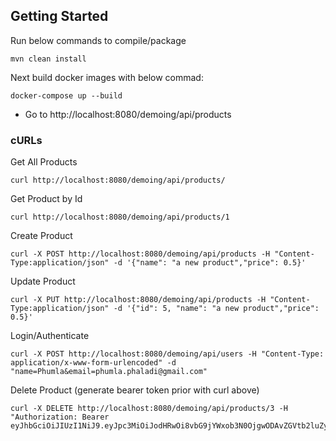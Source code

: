 ## Getting Started

Run below commands to compile/package
```
mvn clean install
```
Next build docker images with below commad:
```
docker-compose up --build
```
* Go to http://localhost:8080/demoing/api/products

 
### cURLs

Get All Products
```
curl http://localhost:8080/demoing/api/products/
```
Get Product by Id
```
curl http://localhost:8080/demoing/api/products/1
```
Create Product
```
curl -X POST http://localhost:8080/demoing/api/products -H "Content-Type:application/json" -d '{"name": "a new product","price": 0.5}'
```
Update Product
```
curl -X PUT http://localhost:8080/demoing/api/products -H "Content-Type:application/json" -d '{"id": 5, "name": "a new product","price": 0.5}'
```
Login/Authenticate
```
curl -X POST http://localhost:8080/demoing/api/users -H "Content-Type: application/x-www-form-urlencoded" -d "name=Phumla&email=phumla.phaladi@gmail.com"
```
Delete Product (generate bearer token prior with curl above)
```
curl -X DELETE http://localhost:8080/demoing/api/products/3 -H "Authorization: Bearer eyJhbGciOiJIUzI1NiJ9.eyJpc3MiOiJodHRwOi8vbG9jYWxob3N0OjgwODAvZGVtb2luZy9hcGkvdXNlcnMiLCJzdWIiOiJ0c2hpZGlzby5waGFsYWRpQGdtYWlsLmNvbSIsImF1ZCI6Imh0dHA6Ly9sb2NhbGhvc3Q6ODA4MC9kZW1vaW5nL2FwaS8iLCJpYXQiOjE3MjgzOTM3MzcsImV4cCI6MTcyODM5NDYzNywianRpIjoiM2QxODQ5YjctNzhlOS00NGE5LWFkZWMtNjNhMDJlYzE3N2ZiIn0.eN6uDA43MXEL8RBdDzgfr2XbAIwLeO2xrI9XKvMlDFk"
```


